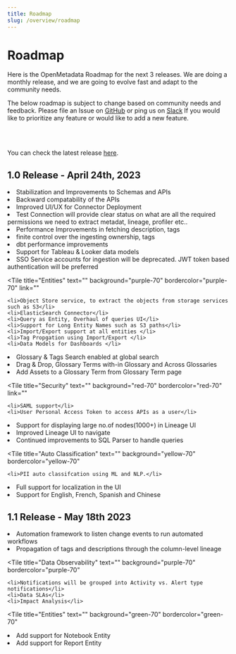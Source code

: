 ```yaml
---
title: Roadmap
slug: /overview/roadmap
---
```


# Roadmap

Here is the OpenMetadata Roadmap for the next 3 releases. We are doing a monthly release, and we are going to evolve fast
and adapt to the community needs.

The below roadmap is subject to change based on community needs and feedback. Please file an Issue on [GitHub](https://github.com/open-metadata/OpenMetadata/issues) 
or ping us on [Slack](https://slack.open-metadata.org/) If you would like to prioritize any feature or would like to add a new feature.

<br></br>

You can check the latest release [here](/overview/releases).


## 1.0 Release - April 24th, 2023

<TileContainer>
   <Tile
    title="APIs & Schema"
    text=""
    background="yellow-70"
    bordercolor="yellow-70"
    link=""
  >
    <li>Stabilization and Improvements to Schemas and APIs</li>
    <li>Backward compatability of the APIs </li>
  </Tile>
    <Tile
    title="Ingestion"
    text=""
    background="green-70"
    bordercolor="green-70"
  >
  	 <li> Improved UI/UX for Connector Deployment</li>
  	 <li> Test Connection will provide clear status on what are all the required permissions we need to extract metadat, lineage, profiler etc.. </li>
    <li> Performance Improvements in fetching description, tags </li>
    <li> finite control over the ingesting ownership, tags </li>
    <li> dbt performance improvements </li>
    <li> Support for Tableau & Looker data models </li>
    <li> SSO Service accounts for ingestion will be deprecated. JWT token based authentication will be preferred </li>
  </Tile>

  <Tile
    title="Entities"
    text=""
    background="purple-70"
    bordercolor="purple-70"
    link=""
  >
    <li>Object Store service, to extract the objects from storage services such as S3</li>
    <li>ElasticSearch Connector</li>
    <li>Query as Entity, Overhaul of queries UI</li>
    <li>Support for Long Entity Names such as S3 paths</li>
    <li>Import/Export support at all entities </li>
    <li>Tag Propgation using Import/Export </li>
    <li>Data Models for Dashboards </li>
  </Tile>
    <Tile
    title="Glossary"
    text=""
    background="green-70"
    bordercolor="green-70"
  >
  	 <li> Glossary & Tags Search enabled at global search</li>
    <li> Drag & Drop, Glossary Terms with-in Glossary and Across Glossaries </li>    
    <li> Add Assets to a Glossary Term from Glossary Term page </li>
  </Tile>
  
  <Tile
    title="Security"
    text=""
    background="red-70"
    bordercolor="red-70"
    link=""
  >
    <li>SAML support</li>
    <li>User Personal Access Token to access APIs as a user</li>
  </Tile>
    <Tile
    title="Lineage"
    text=""
    background="green-70"
    bordercolor="green-70"
  >
  	 <li> Support for displaying large no.of nodes(1000+) in Lineage UI</li>
    <li> Improved Lineage UI to navigate </li>
    <li> Continued improvements to SQL Parser to handle queries </li>
  </Tile>

  <Tile
    title="Auto Classification"
    text=""
    background="yellow-70"
    bordercolor="yellow-70"
  >
    <li>PII auto classifcation using ML and NLP.</li>
  </Tile>
  <Tile
    title="Localization"
    text=""
    background="purple-70"
    bordercolor="purple-70"
  >
    <li>Full support for localization in the UI</li>
    <li>Support for English, French, Spanish and Chinese</li>
  </Tile>
</TileContainer>

## 1.1 Release - May 18th 2023

<TileContainer>
  <Tile
    title="Automation"
    text=""
    background="yellow-70"
    bordercolor="yellow-70"
  >
    <li>Automation framework to listen change events to run automated workflows</li>
  </Tile>
   <Tile
    title="Lineage"
    text=""
    background="purple-70"
    bordercolor="purple-70"
    link=""
    size="half"
  >
    <li>Propagation of tags and descriptions through the column-level lineage</li>
  </Tile>

  <Tile
    title="Data Observability"
    text=""
    background="purple-70"
    bordercolor="purple-70"
  >
    <li>Notifications will be grouped into Activity vs. Alert type notifications</li>
    <li>Data SLAs</li>
    <li>Impact Analysis</li>
  </Tile>

  <Tile
    title="Entities"
    text=""
    background="green-70"
    bordercolor="green-70"
  >
  <li> Add support for Notebook Entity </li>
  <li> Add support for Report Entity </li>
  </Tile>
 </TileContainer>
